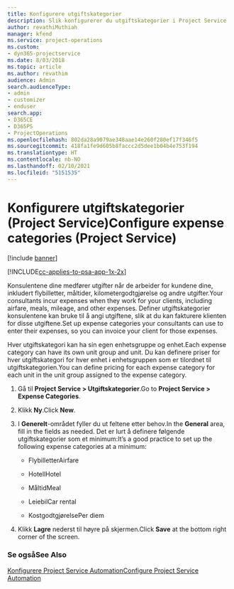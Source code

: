 ```yaml
---
title: Konfigurere utgiftskategorier
description: Slik konfigurerer du utgiftskategorier i Project Service
author: revathiMuthiah
manager: kfend
ms.service: project-operations
ms.custom:
- dyn365-projectservice
ms.date: 8/03/2018
ms.topic: article
ms.author: revathim
audience: Admin
search.audienceType:
- admin
- customizer
- enduser
search.app:
- D365CE
- D365PS
- ProjectOperations
ms.openlocfilehash: 802da28a9079ae348aae14e260f280ef17f346f5
ms.sourcegitcommit: 418fa1fe9d605b8faccc2d5dee1b04b4e753f194
ms.translationtype: HT
ms.contentlocale: nb-NO
ms.lasthandoff: 02/10/2021
ms.locfileid: "5151535"
---
```

# <a name="configure-expense-categories-project-service"></a><span data-ttu-id="086c1-103">Konfigurere utgiftskategorier (Project Service)</span><span class="sxs-lookup"><span data-stu-id="086c1-103">Configure expense categories (Project Service)</span></span>

[!include [banner](../includes/psa-now-project-operations.md)]

[!INCLUDE[cc-applies-to-psa-app-1x-2x](../includes/cc-applies-to-psa-app-1x-2x.md)]

<span data-ttu-id="086c1-104">Konsulentene dine medfører utgifter når de arbeider for kundene dine, inkludert flybilletter, måltider, kilometergodtgjørelse og andre utgifter.</span><span class="sxs-lookup"><span data-stu-id="086c1-104">Your consultants incur expenses when they work for your clients, including airfare, meals, mileage, and other expenses.</span></span> <span data-ttu-id="086c1-105">Definer utgiftskategorier konsulentene kan bruke til å angi utgiftene, slik at du kan fakturere klienten for disse utgiftene.</span><span class="sxs-lookup"><span data-stu-id="086c1-105">Set up expense categories your consultants can use to enter their expenses, so you can invoice your client for those expenses.</span></span>  
  
<span data-ttu-id="086c1-106">Hver utgiftskategori kan ha sin egen enhetsgruppe og enhet.</span><span class="sxs-lookup"><span data-stu-id="086c1-106">Each expense category can have its own unit group and unit.</span></span> <span data-ttu-id="086c1-107">Du kan definere priser for hver utgiftskategori for hver enhet i enhetsgruppen som er tilordnet til utgiftskategorien.</span><span class="sxs-lookup"><span data-stu-id="086c1-107">You can define pricing for each expense category for each unit in the unit group assigned to the expense category.</span></span>  
  
1.  <span data-ttu-id="086c1-108">Gå til **Project Service > Utgiftskategorier**.</span><span class="sxs-lookup"><span data-stu-id="086c1-108">Go to **Project Service > Expense Categories**.</span></span>  
  
2.  <span data-ttu-id="086c1-109">Klikk **Ny**.</span><span class="sxs-lookup"><span data-stu-id="086c1-109">Click **New**.</span></span>  
  
3.  <span data-ttu-id="086c1-110">I **Generelt**-området fyller du ut feltene etter behov.</span><span class="sxs-lookup"><span data-stu-id="086c1-110">In the **General** area, fill in the fields as needed.</span></span> <span data-ttu-id="086c1-111">Det er lurt å definere følgende utgiftskategorier som et minimum:</span><span class="sxs-lookup"><span data-stu-id="086c1-111">It’s a good practice to set up the following expense categories at a minimum:</span></span>  
  
    -   <span data-ttu-id="086c1-112">Flybilletter</span><span class="sxs-lookup"><span data-stu-id="086c1-112">Airfare</span></span>  
  
    -   <span data-ttu-id="086c1-113">Hotell</span><span class="sxs-lookup"><span data-stu-id="086c1-113">Hotel</span></span>  
  
    -   <span data-ttu-id="086c1-114">Måltid</span><span class="sxs-lookup"><span data-stu-id="086c1-114">Meal</span></span>  
  
    -   <span data-ttu-id="086c1-115">Leiebil</span><span class="sxs-lookup"><span data-stu-id="086c1-115">Car rental</span></span>  
  
    -   <span data-ttu-id="086c1-116">Kostgodtgjørelse</span><span class="sxs-lookup"><span data-stu-id="086c1-116">Per diem</span></span>  
  
4.  <span data-ttu-id="086c1-117">Klikk **Lagre** nederst til høyre på skjermen.</span><span class="sxs-lookup"><span data-stu-id="086c1-117">Click **Save** at the bottom right corner of the screen.</span></span>  
  
### <a name="see-also"></a><span data-ttu-id="086c1-118">Se også</span><span class="sxs-lookup"><span data-stu-id="086c1-118">See Also</span></span>  
 [<span data-ttu-id="086c1-119">Konfigurere Project Service Automation</span><span class="sxs-lookup"><span data-stu-id="086c1-119">Configure Project Service Automation</span></span>](../psa/configure.md)
